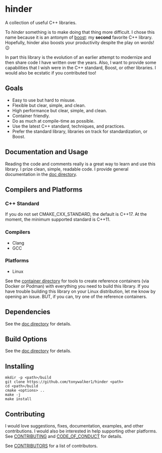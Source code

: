 # hinder

A collection of useful C++ libraries.

To *hinder* something is to make doing that thing more difficult. I chose this name because it is an
antonym of [boost](https://www.boost.org/): my **second** favorite C++ library. Hopefully, hinder
also boosts your productivity despite the play on words! :wink:

In part this library is the evolution of an earlier attempt to modernize and then share code I have
written over the years. Also, I want to provide some capabilities that I wish were in the C++
standard, Boost, or other libraries. I would also be ecstatic if you contributed too!

## Goals

* Easy to use but hard to misuse.
* Flexible but clear, simple, and clean.
* High performance but clear, simple, and clean.
* Container friendly.
* Do as much at compile-time as possible.
* Use the latest C++ standard, techniques, and practices.
* Prefer the standard library, libraries on track for standardization, or Boost.

## Documentation and Usage

Reading the code and comments really is a great way to learn and use this library. I prize clean,
simple, readable code. I provide general documentation in the [doc directory](./doc/contents.md).

## Compilers and Platforms

### C++ Standard

If you do not set CMAKE_CXX_STANDARD, the default is C++17. At the moment, the minimum supported
standard is C++11.

### Compilers

* Clang
* GCC

### Platforms

* Linux

See the [container directory](./container) for tools to create reference containers (via Docker or
Podman) with everything you need to build this library. If you have trouble building this library on
your Linux distribution, let me know by opening an issue. BUT, if you can, try one of the reference
containers.

## Dependencies

See the [doc directory](./doc/contents.md) for details.

## Build Options

See the [doc directory](./doc/contents.md) for details.

## Installing
```shell
mkdir -p <path>/build
git clone https://github.com/tonywalker1/hinder <path>
cd <path>/build
cmake <options> ..
make -j
make install
```

## Contributing

I would love suggestions, fixes, documentation, examples, and other contributions. I would also be
interested in help supporting other platforms. See [CONTRIBUTING](./CONTRIBUTING.md) and 
[CODE_OF_CONDUCT](./CODE_OF_CONDUCT.md) for details.

See [CONTRIBUTORS](./CONTRIBUTORS.md) for a list of contributors.
